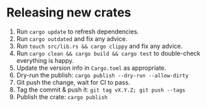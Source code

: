 # Releasing new crates

1. Run `cargo update` to refresh dependencies.
1. Run `cargo outdated` and fix any advice.
1. Run `touch src/lib.rs && cargo clippy` and fix any advice.
1. Run `cargo clean && cargo build && cargo test` to double-check everything is happy.
1. Update the version info in `Cargo.toml` as appropriate.
1. Dry-run the publish: `cargo publish --dry-run --allow-dirty`
1. Git push the change, wait for CI to pass.
1. Tag the commit & push it: `git tag vX.Y.Z; git push --tags`
1. Publish the crate: `cargo publish`
